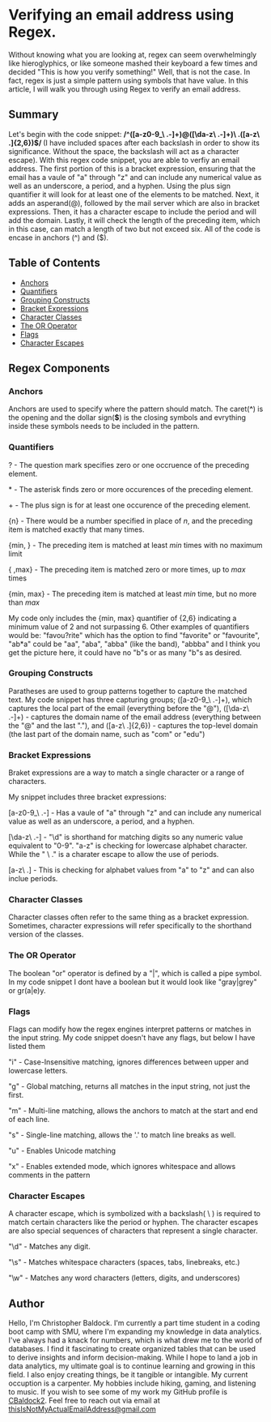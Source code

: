 # Verifying an email address using Regex.

Without knowing what you are looking at, regex can seem overwhelmingly like hieroglyphics, or like someone mashed their keyboard a few times and decided "This is how you verify something!" Well, that is not the case. In fact, regex is just a simple pattern using symbols that have value. In this article, I will walk you through using Regex to verify an email address.

## Summary

Let's begin with the code snippet: <b>/^([a-z0-9_\ .-]+)@([\da-z\ .-]+)\ .([a-z\ .]{2,6})$/ </b> (I have included spaces after each backslash in order to show its significance. Without the space, the backslash will act as a character escape). With this regex code snippet, you are able to verfiy an email address. The first portion of this is a bracket expression, ensuring that the email has a vaule of "a" through "z" and can include any numerical value as well as an underscore, a period, and a hyphen. Using the plus sign quantifier it will look for at least one of the elements to be matched. Next, it adds an asperand(@), followed by the mail server which are also in bracket expressions. Then, it has a character escape to include the period and will add the domain. Lastly, it will check the length of the preceding item, which in this case, can match a length of two but not exceed six. All of the code is encase in anchors (^) and (\$). 

## Table of Contents

- [Anchors](#anchors)
- [Quantifiers](#quantifiers)
- [Grouping Constructs](#grouping-constructs)
- [Bracket Expressions](#bracket-expressions)
- [Character Classes](#character-classes)
- [The OR Operator](#the-or-operator)
- [Flags](#flags)
- [Character Escapes](#character-escapes)

## Regex Components

### Anchors
Anchors are used to specify where the pattern should match. The caret(<b>^</b>) is the opening and the dollar sign(<b>$</b>) is the closing symbols and evrything inside these symbols needs to be included in the pattern.

### Quantifiers
? - The question mark specifies zero or one occruence of the preceding element.

\* - The asterisk finds zero or more occurences of the preceding element.

\+ - The plus sign is for at least one occurence of the preceding element.

{n} - There would be a number specified in place of <i>n</i>, and the preceding item is matched exactly that many times.

{min, } - The preceding item is matched at least <i>min</i> times with no maximum limit

{ ,max} - The preceding item is matched zero or more times, up to <i>max</i> times 

{min, max} - The preceding item is matched at least <i>min</i> time, but no more than <i>max</i>

My code only includes the {min, max} quantifier of {2,6} indicating a minimum value of 2 and not surpassing 6. Other examples of quantifiers would be: "favou?rite" which has the option to find "favorite" or "favourite", "ab*a" could be "aa", "aba", "abba" (like the band), "abbba" and I think you get the picture here, it could have no "b"s or as many "b"s as desired. 

### Grouping Constructs
Paratheses are used to group patterns together to capture the matched text. My code snippet has three capturing groups; ([a-z0-9_\ .-]+), which captures the local part of the email (everything before the "@"), ([\da-z\ .-]+) - captures the domain name of the email address (everything between the "@" and the last "."), and ([a-z\ .]{2,6}) - captures the top-level domain (the last part of the domain name, such as "com" or "edu")

### Bracket Expressions
Braket expressions are a way to match a single character or a range of characters. 

My snippet includes three bracket expressions:

[a-z0-9_\ .-] - Has a vaule of "a" through "z" and can include any numerical value as well as an underscore, a period, and a hyphen.

[\da-z\ .-] - "\d" is shorthand for matching digits so any numeric value equivalent to "0-9". "a-z" is checking for lowercase alphabet character. While the " \ ." is a charater escape to allow the use of periods.

[a-z\ .] - This is checking for alphabet values from "a" to "z" and can also inclue periods.

### Character Classes
Character classes often refer to the same thing as a bracket expression. Sometimes, character expressions will refer specifically to the shorthand version of the classes.

### The OR Operator
The boolean "or" operator is defined by a "|", which is called a pipe symbol. In my code snippet I dont have a boolean but it would look like "gray|grey" or gr(a|e)y.

### Flags
Flags can modify how the regex engines interpret patterns or matches in the input string. My code snippet doesn't have any flags, but below I have listed them

"i" - Case-Insensitive matching, ignores differences between upper and lowercase letters.

"g" - Global matching, returns all matches in the input string, not just the first.

"m" - Multi-line matching, allows the anchors to match at the start and end of each line.

"s" - Single-line matching, allows the '.' to match line breaks as well.

"u" - Enables Unicode matching

"x" - Enables extended mode, which ignores whitespace and allows comments in the pattern

### Character Escapes
A character escape, which is symbolized with a backslash( \ ) is required to match certain characters like the period or hyphen. The character escapes are also special sequences of characters that represent a single character.

"\d" - Matches any digit.

"\s" - Matches whitespace characters (spaces, tabs, linebreaks, etc.)

"\w" - Matches any word characters (letters, digits, and underscores)

## Author

Hello, I'm Christopher Baldock. I'm currently a part time student in a coding boot camp with SMU, where I'm expanding my knowledge in data analytics. I've always had a knack for numbers, which is what drew me to the world of databases. I find it fascinating to create organized tables that can be used to derive insights and inform decision-making. While I hope to land a job in data analytics, my ultimate goal is to continue learning and growing in this field. I also enjoy creating things, be it tangible or intangible. My current occuption is a carpenter. My hobbies include hiking, gaming, and listening to music. If you wish to see some of my work my GitHub profile is [CBaldock2](https://github.com/CBaldock2). Feel free to reach out via email at [thisIsNotMyActualEmailAddress@gmail.com](mailto:thisIsNotMyActualEmailAddress@gmail.com)

